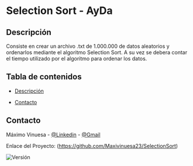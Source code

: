 # Selection Sort - AyDa


## Descripción
Consiste en crear un archivo .txt de 1.000.000 de datos aleatorios y ordenarlos mediante el algoritmo Selection Sort. A su vez se debera contar el tiempo utilizado por el algoritmo para ordenar los datos.
## Tabla de contenidos

- [Descripción](#descripción)

- [Contacto](#contacto)

## Contacto

Máximo Vinuesa - [@Linkedin](https://www.linkedin.com/in/maximo-vinuesa/) - [@Gmail](maxivinuesa23@gmail.com)

Enlace del Proyecto: (https://github.com/Maxivinuesa23/SelectionSort)


![Versión](https://img.shields.io/badge/version-1.0.0-blue.svg)
